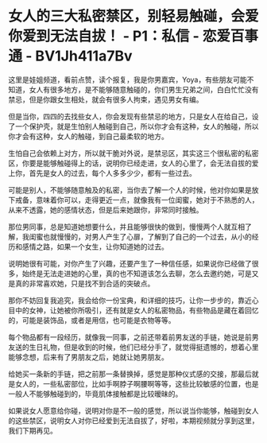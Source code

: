 # 女人的三大私密禁区，别轻易触碰，会爱你爱到无法自拔！ - P1：私信 - 恋爱百事通 - BV1Jh411a7Bv

这里是娃姐频道，看前点赞，读个报复，我是你男嘉宾，Yoya，有些朋友可能不知道，女人有很多地方，是不能够随意触碰的，你们男生兄弟之间，白白忙忙没有禁忌，但是你跟女生相处，就会有很多人拘束，遇见男女有编。

但是当你，四四的去找些女人，你会发现有些禁忌的地方，只是女人在给自己，设了一个保护壳，就是生怕别人触碰到自己，所以你才会有这种，女人的触碰，所以你才会有这种，女人的触碰，到自己最柔软的地方。

生怕自己会依赖上对方，所以就干脆对外说，是禁忌区，其实这三个很私密的私密区，你要是能够触碰得上的话，说明你已经走进，女人的心里了，会无法自拔的爱上你，首先是女人的过去，每个人多多少少，都有一些过去。

可能是别人，不能够随意触及的私密，当你去了解一个人的时候，他对你如果是放下戒备，意味着你可以，走得更近一点，就像我有一位闺蜜，她对于不熟悉的人，从来不透露，她的感情状态，但是后来她跟你，非常同时接触。

那位男同事，总是知道她想要什么，并且能够很快的做到，慢慢两个人就互相了解，我闺蜜也就慢慢的，对男人产生了心扉，了解到了自己的一个过去，从小的经历和感情之路，如果一个女生，让你知道她的过去。

说明她很有可能，对你产生了兴趣，还要产生了一种信任感，如果说你已经做了很多，始终是无法走进她的心里，真的也不知道该怎么去聊，怎么去邀约她，可是又是真的非常喜欢她，只是找不到合适的突破点。

那你不妨回复我追究，我会给你一份宝典，和详细的技巧，让你一步步的，靠近心目中的女神，让她被你所吸引，还有就是女人的私密物品，有些物品是藏在着回忆的，可能是装饰品，或者是用信，也可能是衣物等等。

每个物品都有一段经历，就像我一同事，之前还带着前男友送的手链，她说是前男友送的生日礼物，但是收到的时候，他们已经分手了，就觉得挺遗憾的，想着心里能够念想，后来有了男朋友之后，她就让她男朋友。

给她买一条新的手链，把之前那一条替换掉，感觉是那种仪式感的交接，那最后就是女人的，一些私密部位，比如手啊脖子啊腰啊等等，这些比较敏感的位置，也是一般人不能够触碰到的，毕竟肌体接触都是比较暧昧的。

如果说女人愿意给你碰，说明对你是不一般的感觉，所以说当你能够，触碰到女人的这些禁区，说明女人对你已经爱到无法自拔了，好啦，本期视频就分享到这里，我们下期再见。

